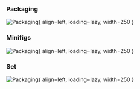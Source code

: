 ### Packaging
![Packaging](/Resources/){ align=left, loading=lazy, width=250 }

### Minifigs
![Packaging](/Resources/){ align=left, loading=lazy, width=250 }

### Set
![Packaging](/Resources/){ align=left, loading=lazy, width=250 }